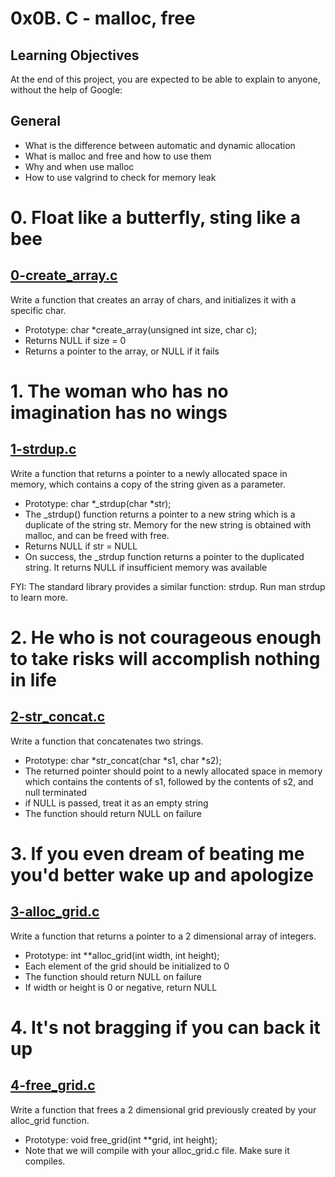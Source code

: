 # 0x0B. C - malloc, free
## Learning Objectives
At the end of this project, you are expected to be able to explain to anyone, without the help of Google:

## General
+ What is the difference between automatic and dynamic allocation
+ What is malloc and free and how to use them
+ Why and when use malloc
+ How to use valgrind to check for memory leak

# 0. Float like a butterfly, sting like a bee
## [0-create_array.c](https://github.com/Assiminee/alx-low_level_programming/blob/main/0x0B-malloc_free/0-create_array.c)
Write a function that creates an array of chars, and initializes it with a specific char.

+ Prototype: char *create_array(unsigned int size, char c);
+ Returns NULL if size = 0
+ Returns a pointer to the array, or NULL if it fails

# 1. The woman who has no imagination has no wings
## [1-strdup.c](https://github.com/Assiminee/alx-low_level_programming/blob/main/0x0B-malloc_free/1-strdup.c)
Write a function that returns a pointer to a newly allocated space in memory, which contains a copy of the string given as a parameter.

+ Prototype: char *_strdup(char *str);
+ The _strdup() function returns a pointer to a new string which is a duplicate of the string str. Memory for the new string is obtained with malloc, and can be freed with free.
+ Returns NULL if str = NULL
+ On success, the _strdup function returns a pointer to the duplicated string. It returns NULL if insufficient memory was available

FYI: The standard library provides a similar function: strdup. Run man strdup to learn more.

# 2. He who is not courageous enough to take risks will accomplish nothing in life
## [2-str_concat.c](https://github.com/Assiminee/alx-low_level_programming/blob/main/0x0B-malloc_free/2-str_concat.c)
Write a function that concatenates two strings.

+ Prototype: char *str_concat(char *s1, char *s2);
+ The returned pointer should point to a newly allocated space in memory which contains the contents of s1, followed by the contents of s2, and null terminated
+ if NULL is passed, treat it as an empty string
+ The function should return NULL on failure

# 3. If you even dream of beating me you'd better wake up and apologize
## [3-alloc_grid.c](https://github.com/Assiminee/alx-low_level_programming/blob/main/0x0B-malloc_free/3-alloc_grid.c)
Write a function that returns a pointer to a 2 dimensional array of integers.

+ Prototype: int **alloc_grid(int width, int height);
+ Each element of the grid should be initialized to 0
+ The function should return NULL on failure
+ If width or height is 0 or negative, return NULL

# 4. It's not bragging if you can back it up
## [4-free_grid.c](https://github.com/Assiminee/alx-low_level_programming/blob/main/0x0B-malloc_free/4-free_grid.c)
Write a function that frees a 2 dimensional grid previously created by your alloc_grid function.

+ Prototype: void free_grid(int **grid, int height);
+ Note that we will compile with your alloc_grid.c file. Make sure it compiles.
